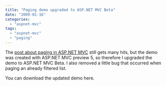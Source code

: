 ```yaml
---
title: "Paging demo upgraded to ASP.NET MVC Beta"
date: "2009-01-16"
categories: 
  - "aspnet-mvc"
tags: 
  - "aspnet-mvc"
  - "paging"
---
```


The [post about paging in ASP.NET MVC](https://blogs.taiga.nl/martijn/2008/08/27/paging-with-asp.net-mvc) still gets many hits, but the demo was created with ASP.NET MVC preview 5, so therefore I upgraded the demo to ASP.NET MVC Beta. I also removed a little bug that occurred when paging an already filtered list.

You can download the updated demo here.
